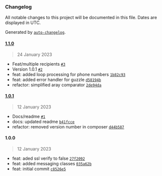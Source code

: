 ### Changelog

All notable changes to this project will be documented in this file. Dates are displayed in UTC.

Generated by [`auto-changelog`](https://github.com/CookPete/auto-changelog).

#### [1.1.0](https://github.com/masgeek/fuelrod-rest-api-client/compare/1.0.1...1.1.0)

> 24 January 2023

- Feat/multiple recipients [`#3`](https://github.com/masgeek/fuelrod-rest-api-client/pull/3)
- Version 1.0.1 [`#2`](https://github.com/masgeek/fuelrod-rest-api-client/pull/2)
- feat: added loop processing for phone numbers [`1b82c93`](https://github.com/masgeek/fuelrod-rest-api-client/commit/1b82c93971b37b27a60526dfe7e70857369c0d95)
- feat: added error handler for guzzle [`d58194b`](https://github.com/masgeek/fuelrod-rest-api-client/commit/d58194bd9755c212f9bd3d7c12a8edfb7d52a525)
- refactor: simplified aray comparator [`2de94da`](https://github.com/masgeek/fuelrod-rest-api-client/commit/2de94dadbb639a1263bf88b6dcce5ad86c721996)

#### [1.0.1](https://github.com/masgeek/fuelrod-rest-api-client/compare/1.0.0...1.0.1)

> 12 January 2023

- Docs/readme [`#1`](https://github.com/masgeek/fuelrod-rest-api-client/pull/1)
- docs: updated readme [`b41fcce`](https://github.com/masgeek/fuelrod-rest-api-client/commit/b41fcce2ec9c4776f2db14eb6edb7b3ce13bf597)
- refactor: removed version number in composer [`d44b587`](https://github.com/masgeek/fuelrod-rest-api-client/commit/d44b587225ea71b67265370cb047fe49e011f876)

#### 1.0.0

> 12 January 2023

- feat: aded ssl verify to false [`27f2092`](https://github.com/masgeek/fuelrod-rest-api-client/commit/27f2092ad6048c1e0e0be20768cb5a3c8f074ebb)
- feat: added messaging classes [`035a62b`](https://github.com/masgeek/fuelrod-rest-api-client/commit/035a62b00127ca3b08c13bd0e3a4b6aefb9956bd)
- feat: initial commit [`c8526e5`](https://github.com/masgeek/fuelrod-rest-api-client/commit/c8526e59704bd9c508eeceb602ddb41e164fa4ae)
